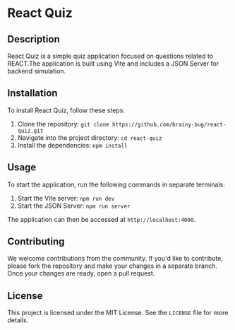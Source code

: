 # React Quiz

## Description

React Quiz is a simple quiz application focused on questions related to REACT.The application is built using Vite and includes a JSON Server for backend simulation.

## Installation

To install React Quiz, follow these steps:

1. Clone the repository: `git clone https://github.com/brainy-bug/react-quiz.git`
2. Navigate into the project directory: `cd react-quiz`
3. Install the dependencies: `npm install`

## Usage

To start the application, run the following commands in separate terminals:

1. Start the Vite server: `npm run dev`
2. Start the JSON Server: `npm run server`

The application can then be accessed at `http://localhost:4000`.

## Contributing

We welcome contributions from the community. If you'd like to contribute, please fork the repository and make your changes in a separate branch. Once your changes are ready, open a pull request.

## License

This project is licensed under the MIT License. See the `LICENSE` file for more details.